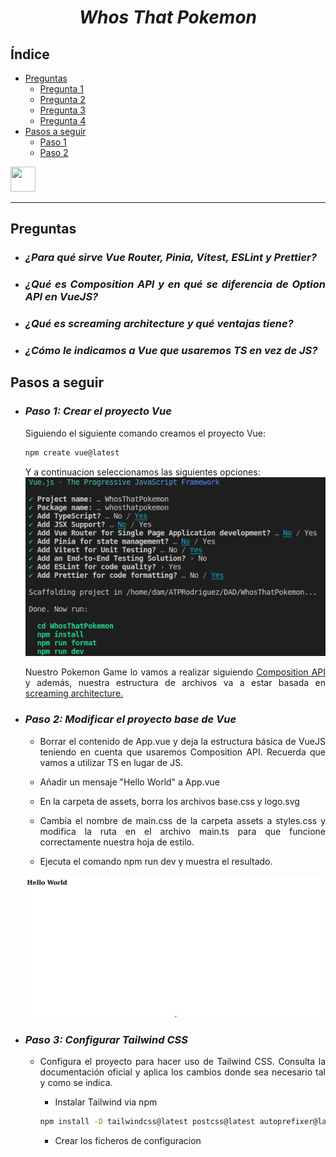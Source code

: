 <div align="center">

# ***_Whos That Pokemon_***

</div>

<div align="justify">

## **Índice**
- [Preguntas](#preguntas)
  - [Pregunta 1](#p1)
  - [Pregunta 2](#p2)
  - [Pregunta 3](#p3)
  - [Pregunta 4](#p4)
- [Pasos a seguir](#pasos)
  - [Paso 1](#1)
  - [Paso 2](#2)

<img src="https://media4.giphy.com/media/v1.Y2lkPTc5MGI3NjExNWZ0bDVieTQ2ajJhYzJzNHF2cncxcnJ0OGhibjMwMmw3eDcyM3JvMyZlcD12MV9pbnRlcm5hbF9naWZfYnlfaWQmY3Q9Zw/Zzx4lMAuWS5YQ/giphy.gif" width="40" height="40" />   

___

## **Preguntas** <a name="preguntas"></a>
- ### *¿Para qué sirve Vue Router, Pinia, Vitest, ESLint y Prettier?* <a name="p1"></a>
- ### *¿Qué es Composition API y en qué se diferencia de Option API en VueJS?* <a name="p2"></a>
- ### *¿Qué es screaming architecture y qué ventajas tiene?* <a name="p3"></a>

- ### *¿Cómo le indicamos a Vue que usaremos TS en vez de JS?*<a name="p4"></a>

## **Pasos a seguir** <a name="pasos"></a>
  - ### *Paso 1: Crear el proyecto Vue* <a name="1"></a>
    Siguiendo el siguiente comando creamos el proyecto Vue:
    ```bash
    npm create vue@latest
    ```
    Y a continuacion seleccionamos las siguientes opciones:  
    <img src="./img/paso1.png" alt="Paso1.png"/>

    Nuestro Pokemon Game lo vamos a realizar siguiendo [Composition API](#p2) y además, nuestra estructura de archivos va a estar basada en [screaming architecture.](#p3)

 - ### *Paso 2: Modificar el proyecto base de Vue* <a name="2"></a>
    - Borrar el contenido de App.vue y deja la estructura básica de VueJS teniendo en cuenta que usaremos Composition API. Recuerda que vamos a utilizar TS en lugar de JS.

    - Añadir un mensaje "Hello World" a App.vue

    - En la carpeta de assets, borra los archivos base.css y logo.svg

    - Cambia el nombre de main.css de la carpeta assets a styles.css y modifica la ruta en el archivo main.ts para que funcione correctamente nuestra hoja de estilo.

    - Ejecuta el comando npm run dev y muestra el resultado.
    <img src="./img/paso2.png" alt="Paso2.png"/>
 
 - ### *Paso 3: Configurar Tailwind CSS*
    - Configura el proyecto para hacer uso de Tailwind CSS. Consulta la documentación oficial y aplica los cambios donde sea necesario tal y como se indica. 

        - Instalar Tailwind via npm
        ```bash
        npm install -D tailwindcss@latest postcss@latest autoprefixer@latest
        ```

        - Crear los ficheros de configuracion

</div>